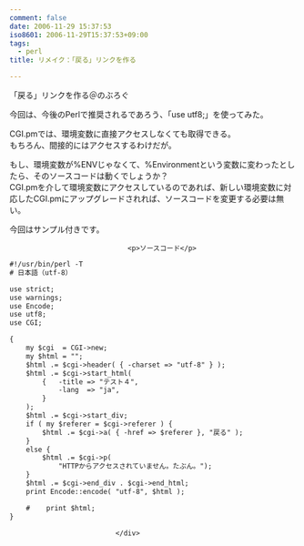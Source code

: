 ```yaml
---
comment: false
date: 2006-11-29 15:37:53
iso8601: 2006-11-29T15:37:53+09:00
tags:
  - perl
title: リメイク：「戻る」リンクを作る

---
```


<div class="entry-body">
                                 <p>「戻る」リンクを作る＠のぶろぐ</p>

<p>今回は、今後のPerlで推奨されるであろう、「use utf8;」を使ってみた。</p>

<p>CGI.pmでは、環境変数に直接アクセスしなくても取得できる。<br />
もちろん、間接的にはアクセスするわけだが。</p>

<p>もし、環境変数が%ENVじゃなくて、%Environmentという変数に変わったとしたら、そのソースコードは動くでしょうか？<br />
CGI.pmを介して環境変数にアクセスしているのであれば、新しい環境変数に対応したCGI.pmにアップグレードされれば、ソースコードを変更する必要は無い。</p>

<p>今回はサンプル付きです。</p>
                              
                                 <p>ソースコード</p>

```default
#!/usr/bin/perl -T
# 日本語（utf-8）

use strict;
use warnings;
use Encode;
use utf8;
use CGI;

{
    my $cgi  = CGI->new;
    my $html = "";
    $html .= $cgi->header( { -charset => "utf-8" } );
    $html .= $cgi->start_html(
        {   -title => "テスト４",
            -lang  => "ja",
        }
    );
    $html .= $cgi->start_div;
    if ( my $referer = $cgi->referer ) {
        $html .= $cgi->a( { -href => $referer }, "戻る" );
    }
    else {
        $html .= $cgi->p(
            "HTTPからアクセスされていません。たぶん。");
    }
    $html .= $cgi->end_div . $cgi->end_html;
    print Encode::encode( "utf-8", $html );

    #    print $html;
}
```
                              </div>
    	